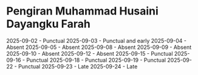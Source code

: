 # Pengiran Muhammad Husaini Dayangku Farah
2025-09-02 - Punctual
2025-09-03 - Punctual and early
2025-09-04 - Absent
2025-09-05 - Absent
2025-09-08 - Absent
2025-09-09 - Absent
2025-09-10 - Absent
2025-09-12 - Absent
2025-09-15 - Punctual
2025-09-16 - Punctual
2025-09-18 - Punctual
2025-09-19 - Punctual
2025-09-22 - Punctual
2025-09-23 - Late
2025-09-24 - Late
